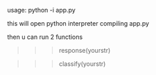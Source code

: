usage: 
python -i app.py

this will open python interpreter compiling app.py

then u can run 2 functions 

>>>response(yourstr)

>>>classify(yourstr)
